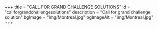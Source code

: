 +++
title = "CALL FOR GRAND CHALLENGE SOLUTIONS"
id = "callforgrandchallengesolutions"
description = "Call for grand challenge solution"
bgImage = "img/Montreal.jpg"
bgImageAlt = "img/Montreal.jpg"
+++
